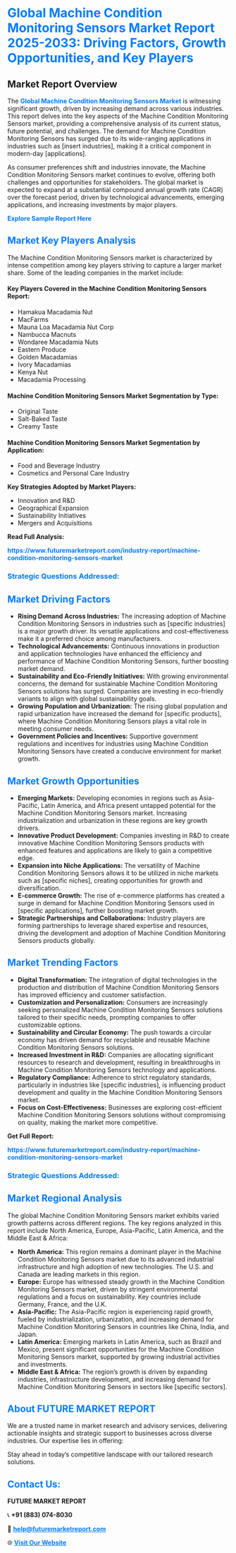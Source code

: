 <h1 style="color: #007BFF;">Global Machine Condition Monitoring Sensors Market Report 2025-2033: Driving Factors, Growth Opportunities, and Key Players</h1>

<section id="overview">
<h2>Market Report Overview</h2>
<p>The <a href="https://www.futuremarketreport.com/industry-report/machine-condition-monitoring-sensors-market" style="color: #007BFF; text-decoration: none;"><strong>Global Machine Condition Monitoring Sensors Market</strong></a> is witnessing significant growth, driven by increasing demand across various industries. This report delves into the key aspects of the Machine Condition Monitoring Sensors market, providing a comprehensive analysis of its current status, future potential, and challenges. The demand for Machine Condition Monitoring Sensors has surged due to its wide-ranging applications in industries such as [insert industries], making it a critical component in modern-day [applications].</p>
<p>As consumer preferences shift and industries innovate, the Machine Condition Monitoring Sensors market continues to evolve, offering both challenges and opportunities for stakeholders. The global market is expected to expand at a substantial compound annual growth rate (CAGR) over the forecast period, driven by technological advancements, emerging applications, and increasing investments by major players.</p>
</section>

<section id="overview">
<p><a href="https://www.futuremarketreport.com/request-sample/reportId=34883" style="color: #007BFF; text-decoration: none;"><strong>Explore Sample Report Here</strong></a></p>
</section>

<section id="key-players">
<h2 style="color: #007BFF;">Market Key Players Analysis</h2>
<p>The Machine Condition Monitoring Sensors market is characterized by intense competition among key players striving to capture a larger market share. Some of the leading companies in the market include:</p>
<h4>Key Players Covered in the Machine Condition Monitoring Sensors Report:</h4>
<ul><li>Hamakua Macadamia Nut</li><li>MacFarms</li><li>Mauna Loa Macadamia Nut Corp</li><li>Nambucca Macnuts</li><li>Wondaree Macadamia Nuts</li><li>Eastern Produce</li><li>Golden Macadamias</li><li>Ivory Macadamias</li><li>Kenya Nut</li><li>Macadamia Processing</li></ul>
<h4>Machine Condition Monitoring Sensors Market Segmentation by Type:</h4>
<ul><li>Original Taste</li><li>Salt-Baked Taste</li><li>Creamy Taste</li></ul>

<h4>Machine Condition Monitoring Sensors Market Segmentation by Application:</h4>
<ul><li>Food and Beverage Industry</li><li>Cosmetics and Personal Care Industry</li></ul>
<p><strong>Key Strategies Adopted by Market Players:</strong></p>
<ul>
<li>Innovation and R&D</li>
<li>Geographical Expansion</li>
<li>Sustainability Initiatives</li>
<li>Mergers and Acquisitions</li>
</ul>
</section>

<section>
<p><strong>Read Full Analysis: </strong></p><a href="https://www.futuremarketreport.com/industry-report/machine-condition-monitoring-sensors-market" style="color: #007BFF; text-decoration: none;"><strong>https://www.futuremarketreport.com/industry-report/machine-condition-monitoring-sensors-market</strong></a>
<h3 style="color: #007BFF;">Strategic Questions Addressed:</h3>
</section>

<section id="driving-factors">
<h2 style="color: #007BFF;">Market Driving Factors</h2>
<ul>
<li><strong>Rising Demand Across Industries:</strong> The increasing adoption of Machine Condition Monitoring Sensors in industries such as [specific industries] is a major growth driver. Its versatile applications and cost-effectiveness make it a preferred choice among manufacturers.</li>
<li><strong>Technological Advancements:</strong> Continuous innovations in production and application technologies have enhanced the efficiency and performance of Machine Condition Monitoring Sensors, further boosting market demand.</li>
<li><strong>Sustainability and Eco-Friendly Initiatives:</strong> With growing environmental concerns, the demand for sustainable Machine Condition Monitoring Sensors solutions has surged. Companies are investing in eco-friendly variants to align with global sustainability goals.</li>
<li><strong>Growing Population and Urbanization:</strong> The rising global population and rapid urbanization have increased the demand for [specific products], where Machine Condition Monitoring Sensors plays a vital role in meeting consumer needs.</li>
<li><strong>Government Policies and Incentives:</strong> Supportive government regulations and incentives for industries using Machine Condition Monitoring Sensors have created a conducive environment for market growth.</li>
</ul>
</section>

<section id="growth-opportunities">
<h2 style="color: #007BFF;">Market Growth Opportunities</h2>
<ul>
<li><strong>Emerging Markets:</strong> Developing economies in regions such as Asia-Pacific, Latin America, and Africa present untapped potential for the Machine Condition Monitoring Sensors market. Increasing industrialization and urbanization in these regions are key growth drivers.</li>
<li><strong>Innovative Product Development:</strong> Companies investing in R&D to create innovative Machine Condition Monitoring Sensors products with enhanced features and applications are likely to gain a competitive edge.</li>
<li><strong>Expansion into Niche Applications:</strong> The versatility of Machine Condition Monitoring Sensors allows it to be utilized in niche markets such as [specific niches], creating opportunities for growth and diversification.</li>
<li><strong>E-commerce Growth:</strong> The rise of e-commerce platforms has created a surge in demand for Machine Condition Monitoring Sensors used in [specific applications], further boosting market growth.</li>
<li><strong>Strategic Partnerships and Collaborations:</strong> Industry players are forming partnerships to leverage shared expertise and resources, driving the development and adoption of Machine Condition Monitoring Sensors products globally.</li>
</ul>
</section>

<section id="trending-factors">
<h2 style="color: #007BFF;">Market Trending Factors</h2>
<ul>
<li><strong>Digital Transformation:</strong> The integration of digital technologies in the production and distribution of Machine Condition Monitoring Sensors has improved efficiency and customer satisfaction.</li>
<li><strong>Customization and Personalization:</strong> Consumers are increasingly seeking personalized Machine Condition Monitoring Sensors solutions tailored to their specific needs, prompting companies to offer customizable options.</li>
<li><strong>Sustainability and Circular Economy:</strong> The push towards a circular economy has driven demand for recyclable and reusable Machine Condition Monitoring Sensors solutions.</li>
<li><strong>Increased Investment in R&D:</strong> Companies are allocating significant resources to research and development, resulting in breakthroughs in Machine Condition Monitoring Sensors technology and applications.</li>
<li><strong>Regulatory Compliance:</strong> Adherence to strict regulatory standards, particularly in industries like [specific industries], is influencing product development and quality in the Machine Condition Monitoring Sensors market.</li>
<li><strong>Focus on Cost-Effectiveness:</strong> Businesses are exploring cost-efficient Machine Condition Monitoring Sensors solutions without compromising on quality, making the market more competitive.</li>
</ul>
</section>

<section>
<p><strong>Get Full Report: </strong></p><a href="https://www.futuremarketreport.com/industry-report/machine-condition-monitoring-sensors-market" style="color: #007BFF; text-decoration: none;"><strong>https://www.futuremarketreport.com/industry-report/machine-condition-monitoring-sensors-market</strong></a>
<h3 style="color: #007BFF;">Strategic Questions Addressed:</h3>
</section>


<section id="regional-analysis">
<h2 style="color: #007BFF;">Market Regional Analysis</h2>
<p>The global Machine Condition Monitoring Sensors market exhibits varied growth patterns across different regions. The key regions analyzed in this report include North America, Europe, Asia-Pacific, Latin America, and the Middle East & Africa:</p>
<ul>
<li><strong>North America:</strong> This region remains a dominant player in the Machine Condition Monitoring Sensors market due to its advanced industrial infrastructure and high adoption of new technologies. The U.S. and Canada are leading markets in this region.</li>
<li><strong>Europe:</strong> Europe has witnessed steady growth in the Machine Condition Monitoring Sensors market, driven by stringent environmental regulations and a focus on sustainability. Key countries include Germany, France, and the U.K.</li>
<li><strong>Asia-Pacific:</strong> The Asia-Pacific region is experiencing rapid growth, fueled by industrialization, urbanization, and increasing demand for Machine Condition Monitoring Sensors in countries like China, India, and Japan.</li>
<li><strong>Latin America:</strong> Emerging markets in Latin America, such as Brazil and Mexico, present significant opportunities for the Machine Condition Monitoring Sensors market, supported by growing industrial activities and investments.</li>
<li><strong>Middle East & Africa:</strong> The region’s growth is driven by expanding industries, infrastructure development, and increasing demand for Machine Condition Monitoring Sensors in sectors like [specific sectors].</li>
</ul>
</section>

<footer>
<h2 style="color: #007BFF;">About FUTURE MARKET REPORT</h2>
<p>We are a trusted name in market research and advisory services, delivering actionable insights and strategic support to businesses across diverse industries. Our expertise lies in offering:</p>

<p>Stay ahead in today’s competitive landscape with our tailored research solutions.</p>

<h2 style="color: #007BFF;">Contact Us:</h2>
<p><strong>FUTURE MARKET REPORT</strong></p>
<p>📞 <strong>+91 (883) 074-8030</strong></p>
<p>📧 <strong><a href="mailto:help@futuremarketreport.com" style="color: #007BFF;">help@futuremarketreport.com</a></strong></p>
<p>🌐 <strong><a href="https://www.futuremarketreport.com/" style="color: #007BFF;">Visit Our Website</a></strong></p>
</footer>